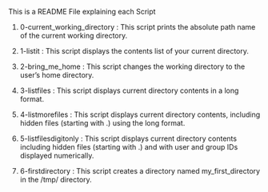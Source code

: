 This is a README File explaining each Script

1. 0-current_working_directory : This script prints the absolute path name of the current working directory.

2. 1-listit : This script displays the contents list of your current directory.

3. 2-bring_me_home : This script changes the working directory to the user’s home directory.

4. 3-listfiles : This script displays current directory contents in a long format.

5. 4-listmorefiles : This script displays current directory contents, including hidden files (starting with .) using the long format.

6. 5-listfilesdigitonly : This script displays current directory contents including  hidden files (starting with .) and with user and group IDs displayed numerically.

7. 6-firstdirectory : This script creates a directory named my_first_directory in the /tmp/ directory.
